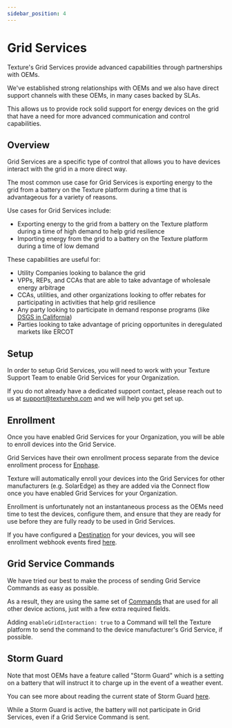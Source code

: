 ```yaml
---
sidebar_position: 4
---
```


# Grid Services

Texture's Grid Services provide advanced capabilities through partnerships with OEMs.

We've established strong relationships with OEMs and we also have direct support channels with these OEMs, in many cases backed by SLAs.

This allows us to provide rock solid support for energy devices on the grid that have a need for more advanced communication and control capabilities.

## Overview

Grid Services are a specific type of control that allows you to have devices interact with the grid in a more direct way.

The most common use case for Grid Services is exporting energy to the grid from a battery on the Texture platform during a time that is advantageous for a variety of reasons.

Use cases for Grid Services include:

- Exporting energy to the grid from a battery on the Texture platform during a time of high demand to help grid resilience
- Importing energy from the grid to a battery on the Texture platform during a time of low demand

These capabilities are useful for:

- Utility Companies looking to balance the grid
- VPPs, REPs, and CCAs that are able to take advantage of wholesale energy arbitrage
- CCAs, utilities, and other organizations looking to offer rebates for participating in activities that help grid resilience
- Any party looking to participate in demand response programs (like [DSGS in California](https://www.energy.ca.gov/programs-and-topics/programs/demand-side-grid-support-program))
- Parties looking to take advantage of pricing opportunites in deregulated markets like ERCOT

## Setup

In order to setup Grid Services, you will need to work with your Texture Support Team to enable Grid Services for your Organization.

If you do not already have a dedicated support contact, please reach out to us at support@texturehq.com and we will help you get set up.

## Enrollment

Once you have enabled Grid Services for your Organization, you will be able to enroll devices into the Grid Service.

Grid Services have their own enrollment process separate from the device enrollment process for [Enphase](/docs/sources/oem/enphase).

Texture will automatically enroll your devices into the Grid Services for other manufacturers (e.g. SolarEdge) as they are added via the Connect flow once you have enabled Grid Services for your Organization.

Enrollment is unfortunately not an instantaneous process as the OEMs need time to test the devices, configure them, and ensure that they are ready for use before they are fully ready to be used in Grid Services.

If you have configured a [Destination](/docs/destinations/overview) for your devices, you will see enrollment webhook events fired [here](/docs/destinations/event-types).

## Grid Service Commands

We have tried our best to make the process of sending Grid Service Commands as easy as possible.

As a result, they are using the same set of [Commands](/docs/commands/overview) that are used for all other device actions, just with a few extra required fields.

Adding `enableGridInteraction: true` to a Command will tell the Texture platform to send the command to the device manufacturer's Grid Service, if possible.

## Storm Guard

Note that most OEMs have a feature called "Storm Guard" which is a setting on a battery that will instruct it to charge up in the event of a weather event.

You can see more about reading the current state of Storm Guard [here](/docs/devices/data-models/batteries).

While a Storm Guard is active, the battery will not participate in Grid Services, even if a Grid Service Command is sent.

